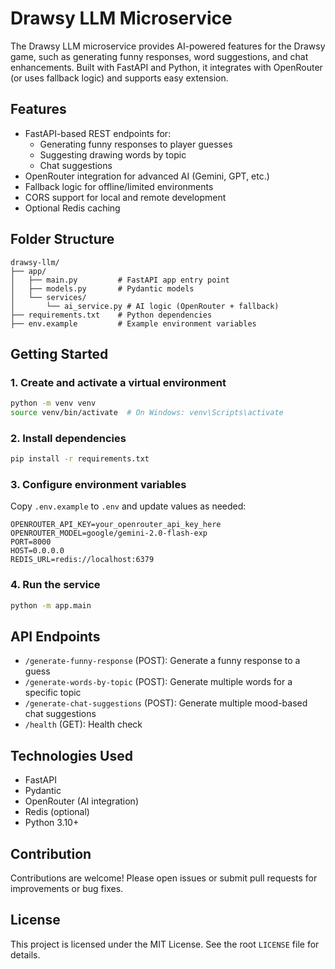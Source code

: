 
# Drawsy LLM Microservice

The Drawsy LLM microservice provides AI-powered features for the Drawsy game, such as generating funny responses, word suggestions, and chat enhancements. Built with FastAPI and Python, it integrates with OpenRouter (or uses fallback logic) and supports easy extension.

## Features
- FastAPI-based REST endpoints for:
   - Generating funny responses to player guesses
   - Suggesting drawing words by topic
   - Chat suggestions
- OpenRouter integration for advanced AI (Gemini, GPT, etc.)
- Fallback logic for offline/limited environments
- CORS support for local and remote development
- Optional Redis caching

## Folder Structure
```
drawsy-llm/
├── app/
│   ├── main.py         # FastAPI app entry point
│   ├── models.py       # Pydantic models
│   └── services/
│       └── ai_service.py # AI logic (OpenRouter + fallback)
├── requirements.txt    # Python dependencies
├── env.example         # Example environment variables
```

## Getting Started

### 1. Create and activate a virtual environment
```bash
python -m venv venv
source venv/bin/activate  # On Windows: venv\Scripts\activate
```

### 2. Install dependencies
```bash
pip install -r requirements.txt
```

### 3. Configure environment variables
Copy `.env.example` to `.env` and update values as needed:
```
OPENROUTER_API_KEY=your_openrouter_api_key_here
OPENROUTER_MODEL=google/gemini-2.0-flash-exp
PORT=8000
HOST=0.0.0.0
REDIS_URL=redis://localhost:6379
```

### 4. Run the service
```bash
python -m app.main
```

## API Endpoints
- `/generate-funny-response` (POST): Generate a funny response to a guess
- `/generate-words-by-topic` (POST): Generate multiple words for a specific topic
- `/generate-chat-suggestions` (POST): Generate multiple mood-based chat suggestions
- `/health` (GET): Health check

## Technologies Used
- FastAPI
- Pydantic
- OpenRouter (AI integration)
- Redis (optional)
- Python 3.10+

## Contribution
Contributions are welcome! Please open issues or submit pull requests for improvements or bug fixes.

## License
This project is licensed under the MIT License. See the root `LICENSE` file for details.
